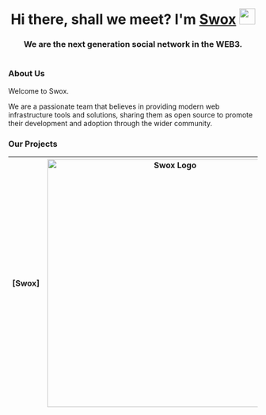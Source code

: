 <h1 align="center">Hi there, shall we meet? I'm <a href="[https://x.com/SwoxApp](https://x.com/SwoxApp)" target="_blank">Swox</a> 
<img src="https://github.com/blackcater/blackcater/raw/main/images/Hi.gif" height="32"/></h1>
<h3 align="center">We are the next generation social network in the WEB3.</h3>

<div align="center">

</div>

<h1 align="center"></h1>

### About Us

Welcome to Swox.

We are a passionate team that believes in providing modern web infrastructure tools and solutions, sharing them as open source to promote their development and adoption through the wider community.

### Our Projects



|   [Swox]   |           <a href="https://github.com/SwoxApp/Swox" target="blank"><picture style="width: 500px"><source media="(prefers-color-scheme: light)" srcset="https://github.com/SwoxApp/.github/blob/main/profile/images/1.svg" /><source media="(prefers-color-scheme: dark)" srcset="https://github.com/SwoxApp/.github/blob/main/profile/images/1.svg" /><img src="https://github.com/SwoxApp/.github/blob/main/profile/images/1.svg" width="500" alt="Swox Logo" /></picture></a>            |
| :----------: | :--------------------------------------------------------------------------------------------------------------------------------------------------------------------------------------------------------------------------------------------------------------------------------------------------------------------------------------------------------------------------------: |
